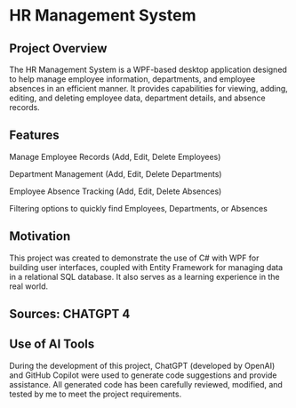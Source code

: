 # HR Management System

## Project Overview

The HR Management System is a WPF-based desktop application designed to help manage employee information, departments, and employee absences in an efficient manner. It provides capabilities for viewing, adding, editing, and deleting employee data, department details, and absence records.

## Features

Manage Employee Records (Add, Edit, Delete Employees)

Department Management (Add, Edit, Delete Departments)

Employee Absence Tracking (Add, Edit, Delete Absences)

Filtering options to quickly find Employees, Departments, or Absences

## Motivation

This project was created to demonstrate the use of C# with WPF for building user interfaces, coupled with Entity Framework for managing data in a relational SQL database. It also serves as a learning experience in the real world. 

## Sources: CHATGPT 4



## Use of AI Tools

During the development of this project, ChatGPT (developed by OpenAI) and GitHub Copilot were used to generate code suggestions and provide assistance. All generated code has been carefully reviewed, modified, and tested by me to meet the project requirements.
